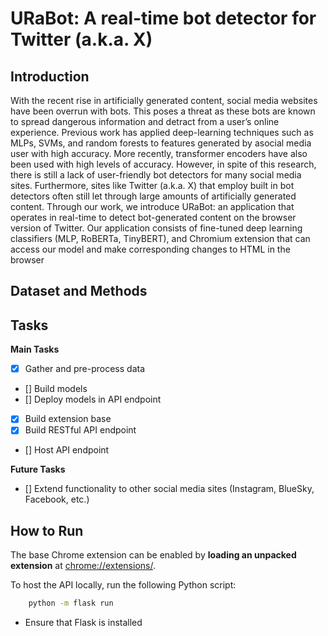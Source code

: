 # URaBot: A real-time bot detector for Twitter (a.k.a. X)

## Introduction

With the recent rise in artificially generated content, social media websites have been overrun with bots. This poses
a threat as these bots are known to spread dangerous information and detract from a user’s online experience. Previous 
work has applied deep-learning techniques such as MLPs, SVMs, and random forests to features generated by asocial media 
user with high accuracy. More recently, transformer encoders have also been used with high levels of accuracy. However,
in spite of this research, there is still a lack of user-friendly bot detectors for many social media sites. Furthermore,
sites like Twitter (a.k.a. X) that employ built in bot detectors often still let through large amounts
of artificially generated content. Through our work, we introduce URaBot: an application that operates in real-time
to detect bot-generated content on the browser version of Twitter. Our application consists of fine-tuned deep learning 
classifiers (MLP, RoBERTa, TinyBERT), and Chromium extension that can access our model and make corresponding changes to 
HTML in the browser

## Dataset and Methods




## Tasks
**Main Tasks**
- [x] Gather and pre-process data
- [] Build models
- [] Deploy models in API endpoint

- [x] Build extension base
- [x] Build RESTful API endpoint
- [] Host API endpoint

**Future Tasks**
- [] Extend functionality to other social media sites (Instagram, BlueSky, Facebook, etc.)


## How to Run

The base Chrome extension can be enabled by **loading an unpacked extension** at [chrome://extensions/](chrome://extensions/). 


To host the API locally, run the following Python script:
```bash
    python -m flask run
```

- Ensure that Flask is installed 

